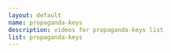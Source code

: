 ```yaml
--- 
layout: default
name: propaganda-keys
description: videos for propaganda-keys list
list: propaganda-keys
---
```


<div class="player">
<div id="player"><!-- "https://www.youtube.com/watch?v={{site.data.lists[page.list][0]}}" --></div>
</div>

